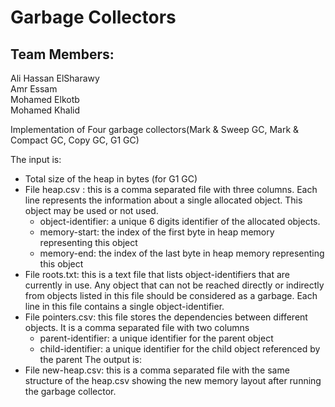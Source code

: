 # Garbage Collectors

## Team Members:
  Ali Hassan ElSharawy\
  Amr Essam\
  Mohamed Elkotb\
  Mohamed Khalid
  
Implementation of Four garbage collectors(Mark & Sweep GC, Mark & Compact GC, Copy GC, G1 GC)

The input is:
  - Total size of the heap in bytes (for G1 GC)
  - File heap.csv : this is a comma separated file with three columns. Each line represents
      the information about a single allocated object. This object may be used or not used.
      - object-identifier: a unique 6 digits identifier of the allocated objects.
      - memory-start: the index of the first byte in heap memory representing this object
      - memory-end: the index of the last byte in heap memory representing this object
  - File roots.txt: this is a text file that lists object-identifiers that are currently in use. Any
      object that can not be reached directly or indirectly from objects listed in this file should
      be considered as a garbage. Each line in this file contains a single object-identifier.
  - File pointers.csv: this file stores the dependencies between different objects. It is a comma separated file with two columns
      - parent-identifier: a unique identifier for the parent object
      - child-identifier: a unique identifier for the child object referenced by the parent
The output is:
  - File new-heap.csv: this is a comma separated file with the same structure of the heap.csv showing the new memory layout after running the garbage collector.
